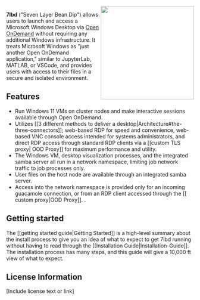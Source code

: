 <img align="right" src="https://github.com/user-attachments/assets/343c6666-e3a0-4ce4-94ab-fc391e4f1b1f" width="250">

**7lbd** ("Seven Layer Bean Dip") allows users to launch and access a Microsoft Windows Desktop via [Open OnDemand](https://openondemand.org/) without requiring any additional Windows infrastructure. It treats Microsoft Windows as "just another Open OnDemand application," similar to JupyterLab, MATLAB, or VSCode, and provides users with access to their files in a secure and isolated environment.

## Features
- Run Windows 11 VMs on cluster nodes and make interactive sessions available through Open OnDemand.
- Utilizes [[3 different methods to deliver a desktop|Architecture#the-three-connectors]]; web-based RDP for speed and convenience, web-based VNC console access intended for systems administrators, and direct RDP access through standard RDP clients via a [[custom TLS proxy| OOD Proxy]] for maximum performance and utility.
- The Windows VM, desktop visualization processes, and the integrated samba server all run in a network namespace, limiting job network traffic to job processes only.  
- User files on the host node are available through an integrated samba server.
- Access into the network namespace is provided only for an incoming guacamole connection, or from an RDP client accessed through the [[ custom proxy|OOD Proxy]]. .

## Getting started
The [[getting started guide|Getting Started]] is a high-level summary about the install process to give you an idea of what to expect to get 7lbd running without having to read through the [[Installation Guide|Installation-Guide]].  The installation process has many steps, and this guide will give a 10,000 ft view of what to expect.

## License Information
[Include license text or link]

